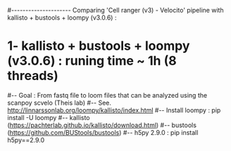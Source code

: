 #--------------------- Comparing 'Cell ranger (v3) - Velocito' pipeline with kallisto + bustools + loompy (v3.0.6) :

# 1- kallisto + bustools + loompy (v3.0.6) : runing time ~ 1h (8 threads)
#-- Goal :  From fastq file to loom files that can be analyzed using the  scanpoy scvelo (Theis lab)
#-- See. http://linnarssonlab.org/loompy/kallisto/index.html
#-- Install loompy : pip install -U loompy
#-- kallisto (https://pachterlab.github.io/kallisto/download.html)
#-- bustools (https://github.com/BUStools/bustools) 
#-- h5py 2.9.0 : pip install h5py==2.9.0
